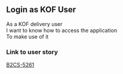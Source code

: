 ## Login as KOF User
As a KOF delivery user  
I want to know how to access the application  
To make use of it
### Link to user story
[B2CS-5261](https://digitalfemsa.atlassian.net/browse/B2CS-5261)